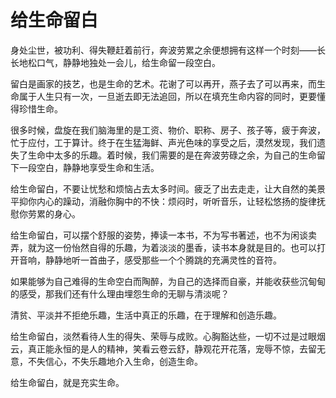# 给生命留白

身处尘世，被功利、得失鞭赶着前行，奔波劳累之余便想拥有这样一个时刻——长长地松口气，静静地独处一会儿，给生命留一段空白。 

留白是画家的技艺，也是生命的艺术。花谢了可以再开，燕子去了可以再来，而生命属于人生只有一次，一旦逝去即无法追回，所以在填充生命内容的同时，更要懂得珍惜生命。 

很多时候，盘旋在我们脑海里的是工资、物价、职称、房子、孩子等，疲于奔波，忙于应付，工于算计。终于在生猛海鲜、声光色味的享受之后，漠然发现，我们遗失了生命中太多的乐趣。着时候，我们需要的是在奔波劳碌之余，为自己的生命留下一段空白，静静地享受生命和生活。 

给生命留白，不要让忧愁和烦恼占去太多时间。疲乏了出去走走，让大自然的美景平抑你内心的躁动，消融你胸中的不快：烦闷时，听听音乐，让轻松悠扬的旋律抚慰你劳累的身心。 

给生命留白，可以摆个舒服的姿势，捧读一本书，不为写书著述，也不为闲谈卖弄，就为这一份怡然自得的乐趣，为着淡淡的墨香，读书本身就是目的。也可以打开音响，静静地听一首曲子，感受那些一个个腾跳的充满灵性的音符。 

如果能够为自己难得的生命空白而陶醉，为自己的选择而自豪，并能收获些沉甸甸的感受，那我们还有什么理由埋怨生命的无聊与清淡呢？ 

清贫、平淡并不拒绝乐趣，生活中真正的乐趣，在于理解和创造乐趣。 

给生命留白，淡然看待人生的得失、荣辱与成败。心胸豁达些，一切不过是过眼烟云，真正能永恒的是人的精神，笑看云卷云舒，静观花开花落，宠辱不惊，去留无意，不失信心，不失乐趣地介入生命，创造生命。 

给生命留白，就是充实生命。
 